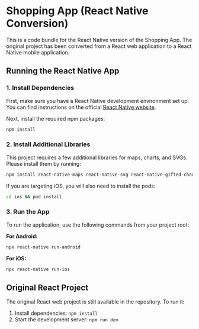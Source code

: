
# Shopping App (React Native Conversion)

This is a code bundle for the React Native version of the Shopping App. The original project has been converted from a React web application to a React Native mobile application.

## Running the React Native App

### 1. Install Dependencies

First, make sure you have a React Native development environment set up. You can find instructions on the official [React Native website](https://reactnative.dev/docs/environment-setup).

Next, install the required npm packages:

```bash
npm install
```

### 2. Install Additional Libraries

This project requires a few additional libraries for maps, charts, and SVGs. Please install them by running:

```bash
npm install react-native-maps react-native-svg react-native-gifted-charts lucide-react-native
```

If you are targeting iOS, you will also need to install the pods:

```bash
cd ios && pod install
```

### 3. Run the App

To run the application, use the following commands from your project root:

**For Android:**

```bash
npx react-native run-android
```

**For iOS:**

```bash
npx react-native run-ios
```

## Original React Project

The original React web project is still available in the repository. To run it:

1.  Install dependencies: `npm install`
2.  Start the development server: `npm run dev`
